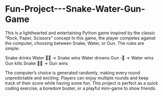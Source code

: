 # Fun-Project---Snake-Water-Gun-Game
This is a lighthearted and entertaining Python game inspired by the classic "Rock, Paper, Scissors" concept
In this game, the player competes against the computer, choosing between Snake, Water, or Gun. The rules are simple:

Snake drinks Water 🐍💧 → Snake wins
Water drowns Gun 💧🔫 → Water wins
Gun kills Snake 🔫🐍 → Gun wins

The computer’s choice is generated randomly, making every round unpredictable and exciting. Players can enjoy multiple rounds and keep track of their score while having some fun. This project is perfect as a quick coding exercise, a boredom buster, or a playful mini-game to show friends.
